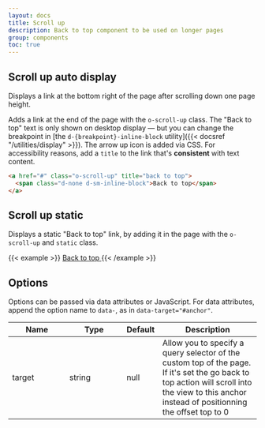 ```yaml
---
layout: docs
title: Scroll up
description: Back to top component to be used on longer pages
group: components
toc: true
---
```


## Scroll up auto display
Displays a link at the bottom right of the page after scrolling down one page height. 

Adds a link at the end of the page with the `o-scroll-up` class. The "Back to top" text is only shown on desktop display — but you can change the breakpoint in [the `d-{breakpoint}-inline-block` utility]({{< docsref "/utilities/display" >}}). The arrow up icon is added via CSS. 
For accessibility reasons, add a `title` to the link that's **consistent** with text content.

```html
<a href="#" class="o-scroll-up" title="back to top">
  <span class="d-none d-sm-inline-block">Back to top</span>
</a>
```

## Scroll up static

Displays a static "Back to top" link, by adding it in the page with the `o-scroll-up` and `static` class.

{{< example >}}
<a href="#" class="o-scroll-up static" title="back to top">
  <span class="d-none d-sm-inline-block">Back to top</span>
</a>
{{< /example >}}

## Options

Options can be passed via data attributes or JavaScript. For data attributes, append the option name to `data-`, as in `data-target="#anchor"`.

<table class="table table-bordered table-striped">
  <thead>
    <tr>
      <th style="width: 100px;">Name</th>
      <th style="width: 100px;">Type</th>
      <th style="width: 50px;">Default</th>
      <th>Description</th>
    </tr>
  </thead>
  <tbody>
    <tr>
      <td>target</td>
      <td>string</td>
      <td>null</td>
      <td>Allow you to specify a query selector of the custom top of the page. If it's set the go back to top action will scroll into the view to this anchor instead of positionning the offset top to 0</td>
    </tr>
  </tbody>
</table>
